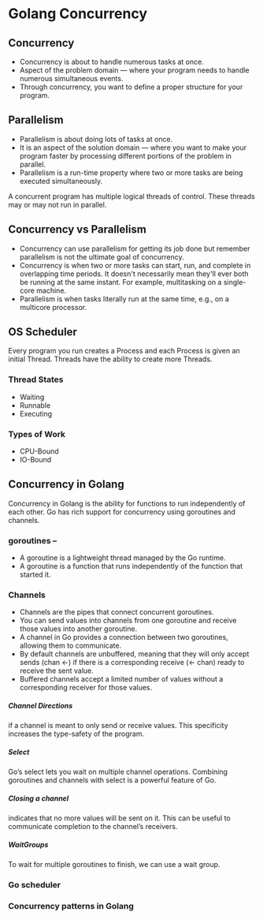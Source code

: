 # Golang Concurrency
## Concurrency
- Concurrency is about to handle numerous tasks at once.
- Aspect of the problem domain — where your program needs to handle numerous simultaneous events.
- Through concurrency, you want to define a proper structure for your program.

## Parallelism 
- Parallelism is about doing lots of tasks at once.
- It is an aspect of the solution domain — where you want to make your program faster by processing different portions of the problem in parallel.
- Parallelism is a run-time property where two or more tasks are being executed simultaneously.

A concurrent program has multiple logical threads of control.  These threads may or may not run in parallel. 

## Concurrency vs Parallelism 
- Concurrency can use parallelism for getting its job done but remember parallelism is not the ultimate goal of concurrency.
- Concurrency is when two or more tasks can start, run, and complete in overlapping time periods. It doesn't necessarily mean they'll ever both be running at the same instant. For example, multitasking on a single-core machine.
- Parallelism is when tasks literally run at the same time, e.g., on a multicore processor.

## OS Scheduler
Every program you run creates a Process and each Process is given an initial Thread. Threads have the ability to create more Threads. 
 ### Thread States
- Waiting
- Runnable
- Executing
### Types of Work
- CPU-Bound
- IO-Bound
## Concurrency in Golang
Concurrency in Golang is the ability for functions to run independently of each other.
Go has rich support for concurrency using goroutines and channels.

### goroutines –
- A goroutine is a lightweight thread managed by the Go runtime.
- A goroutine is a function that runs independently of the function that started it. 
### Channels
- Channels are the pipes that connect concurrent goroutines.
- You can send values into channels from one goroutine and receive those values into another goroutine.
- A channel in Go provides a connection between two goroutines, allowing them to communicate.
- By default channels are unbuffered, meaning that they will only accept sends (chan <-) if there is a corresponding receive (<- chan) ready to receive the sent value.
- Buffered channels accept a limited number of values without a corresponding receiver for those values.

##### Channel Directions
 if a channel is meant to only send or receive values. This specificity increases the type-safety of the program.
 
##### Select
Go’s select lets you wait on multiple channel operations. Combining goroutines and channels with select is a powerful feature of Go.

##### Closing a channel
indicates that no more values will be sent on it. This can be useful to communicate completion to the channel’s receivers.

##### WaitGroups
To wait for multiple goroutines to finish, we can use a wait group.



### Go scheduler
### Concurrency patterns in Golang
